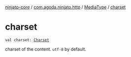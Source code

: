 [ninjato-core](../../index.md) / [com.agoda.ninjato.http](../index.md) / [MediaType](index.md) / [charset](./charset.md)

# charset

`val charset: `[`Charset`](http://docs.oracle.com/javase/6/docs/api/java/nio/charset/Charset.html)

charset of the content. `utf-8` by default.

